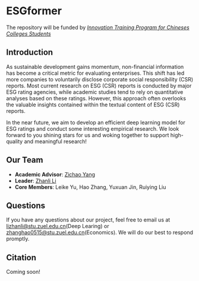 # ESGformer
The repository will be funded by *[Innovation Training Program for Chineses Colleges Students](http://gjcxcy.bjtu.edu.cn/index.aspx)*
## Introduction
As sustainable development gains momentum, non-financial information has become a critical metric for evaluating enterprises. This shift has led more companies to voluntarily disclose corporate social responsibility (CSR) reports. Most current research on ESG (CSR) reports is conducted by major ESG rating agencies, while academic studies tend to rely on quantitative analyses based on these ratings. However, this approach often overlooks the valuable insights contained within the textual content of ESG (CSR) reports.

In the near future, we aim to develop an efficient deep learning model for ESG ratings and conduct some interesting empirical research. We look forward to you shining stars for us and
woking together to support high-quality and meaningful research!

## Our Team
- **Academic Advisor**: [Zichao Yang](https://yzc.me)
- **Leader**: [Zhanli Li](https://scholar.google.com/citations?user=LW5bAdAAAAAJ&hl=en&oi=sra)
- **Core Members**: Leike Yu, Hao Zhang, Yuxuan Jin, Ruiying Liu

## Questions
If you have any questions about our project, feel free to email us at lizhanli@stu.zuel.edu.cn(Deep Learing) or zhanghao0515@stu.zuel.edu.cn(Economics). We will do our best to respond promptly.

## Citation
Coming soon!

